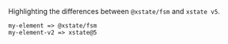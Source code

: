 Highlighting the differences between `@xstate/fsm` and `xstate v5`.

```
my-element => @xstate/fsm
my-element-v2 => xstate@5
```

